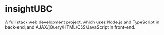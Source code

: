 # insightUBC
A full stack web development project, which uses Node.js and TypeScript in back-end, and AJAX/jQuery/HTML/CSS/JavaScript in front-end.
